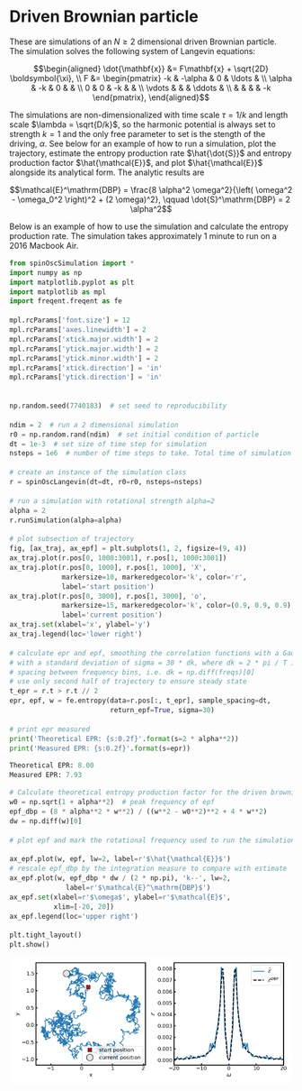 # Driven Brownian particle

These are simulations of an $`N \geq 2`$ dimensional driven Brownian particle. The simulation solves the following system of Langevin equations:

```math
\begin{aligned}
    \dot{\mathbf{x}} &= F\mathbf{x} + \sqrt{2D} \boldsymbol{\xi}, \\
    F &=
    \begin{pmatrix}
        -k & -\alpha & 0 & \ldots &  \\
        \alpha & -k & 0 &  &  \\
        0 & 0 & -k &  &  \\
        \vdots &  &  &  \ddots & \\
        &  &  &  & -k
    \end{pmatrix},
\end{aligned}
```

The simulations are non-dimensionalized with time scale $`\tau = 1/k`$ and length scale $`\lambda = \sqrt{D/k}`$, so the harmonic potential is always set to strength $`k=1`$ and the only free parameter to set is the stength of the driving, $`\alpha`$. See below for an example of how to run a simulation, plot the trajectory, estimate the entropy production rate $`\hat{\dot{S}}`$ and entropy production factor $`\hat{\mathcal{E}}`$, and plot $`\hat{\mathcal{E}}`$ alongside its analytical form. The analytic results are


```math
\mathcal{E}^\mathrm{DBP} = \frac{8 \alpha^2 \omega^2}{\left( \omega^2 - \omega_0^2 \right)^2 + (2 \omega)^2}, \qquad \dot{S}^\mathrm{DBP} = 2 \alpha^2
```

Below is an example of how to use the simulation and calculate the entropy production rate. The simulation takes approximately 1 minute to run on a 2016 Macbook Air.

```python
from spinOscSimulation import *
import numpy as np
import matplotlib.pyplot as plt
import matplotlib as mpl
import freqent.freqent as fe

mpl.rcParams['font.size'] = 12
mpl.rcParams['axes.linewidth'] = 2
mpl.rcParams['xtick.major.width'] = 2
mpl.rcParams['ytick.major.width'] = 2
mpl.rcParams['ytick.minor.width'] = 2
mpl.rcParams['xtick.direction'] = 'in'
mpl.rcParams['ytick.direction'] = 'in'


np.random.seed(7740183)  # set seed to reproducibility

ndim = 2  # run a 2 dimensional simulation
r0 = np.random.rand(ndim)  # set initial condition of particle
dt = 1e-3  # set size of time step for simulation
nsteps = 1e6  # number of time steps to take. Total time of simulation is dt * nsteps

# create an instance of the simulation class
r = spinOscLangevin(dt=dt, r0=r0, nsteps=nsteps)

# run a simulation with rotational strength alpha=2
alpha = 2
r.runSimulation(alpha=alpha)

# plot subsection of trajectory
fig, [ax_traj, ax_epf] = plt.subplots(1, 2, figsize=(9, 4))
ax_traj.plot(r.pos[0, 1000:3001], r.pos[1, 1000:3001])
ax_traj.plot(r.pos[0, 1000], r.pos[1, 1000], 'X',
             markersize=10, markeredgecolor='k', color='r',
             label='start position')
ax_traj.plot(r.pos[0, 3000], r.pos[1, 3000], 'o',
             markersize=15, markeredgecolor='k', color=(0.9, 0.9, 0.9),
             label='current position')
ax_traj.set(xlabel='x', ylabel='y')
ax_traj.legend(loc='lower right')

# calculate epr and epf, smoothing the correlation functions with a Gaussian
# with a standard deviation of sigma = 30 * dk, where dk = 2 * pi / T is the
# spacing between frequency bins, i.e. dk = np.diff(freqs)[0]
# use only second half of trajectory to ensure steady state
t_epr = r.t > r.t // 2
epr, epf, w = fe.entropy(data=r.pos[:, t_epr], sample_spacing=dt,
                         return_epf=True, sigma=30)

# print epr measured
print('Theoretical EPR: {s:0.2f}'.format(s=2 * alpha**2))
print('Measured EPR: {s:0.2f}'.format(s=epr))
```
```python
Theoretical EPR: 8.00
Measured EPR: 7.93
```

```python
# Calculate theoretical entropy production factor for the driven brownian particle
w0 = np.sqrt(1 + alpha**2)  # peak frequency of epf
epf_dbp = (8 * alpha**2 * w**2) / ((w**2 - w0**2)**2 + 4 * w**2)
dw = np.diff(w)[0]

# plot epf and mark the rotational frequency used to run the simulation

ax_epf.plot(w, epf, lw=2, label=r'$\hat{\mathcal{E}}$')
# rescale epf_dbp by the integration measure to compare with estimate
ax_epf.plot(w, epf_dbp * dw / (2 * np.pi), 'k--', lw=2,
              label=r'$\mathcal{E}^\mathrm{DBP}$')
ax_epf.set(xlabel=r'$\omega$', ylabel=r'$\mathcal{E}$',
           xlim=[-20, 20])
ax_epf.legend(loc='upper right')

plt.tight_layout()
plt.show()
```
![image](/freqent/tests/spinOsc/readme_example_alpha2.png)
